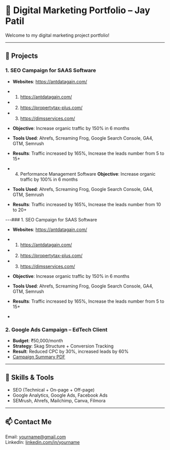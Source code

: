 # 💼 Digital Marketing Portfolio – Jay Patil

Welcome to my digital marketing project portfolio! 

---

## 📌 Projects

### 1. SEO Campaign for SAAS Software
- **Websites**: https://antdatagain.com/
- 1. https://antdatagain.com/
- 2. https://propertytax-plus.com/
- 3. https://dimsservices.com/
- **Objective**: Increase organic traffic by 150% in 6 months
- **Tools Used**: Ahrefs, Screaming Frog, Google Search Console, GA4, GTM, Semrush
- **Results**: Traffic increased by 165%, Increase the leads number from 5 to 15+

- 4. Performance Management Software
 **Objective**: Increase organic traffic by 100% in 6 months
- **Tools Used**: Ahrefs, Screaming Frog, Google Search Console, GA4, GTM, Semrush
- **Results**: Traffic increased by 165%, Increase the leads number from 10 to 20+

---### 1. SEO Campaign for SAAS Software
- **Websites**: https://antdatagain.com/
- 1. https://antdatagain.com/
- 2. https://propertytax-plus.com/
- 3. https://dimsservices.com/
- **Objective**: Increase organic traffic by 150% in 6 months
- **Tools Used**: Ahrefs, Screaming Frog, Google Search Console, GA4, GTM, Semrush
- **Results**: Traffic increased by 165%, Increase the leads number from 5 to 15+

- 

### 2. **Google Ads Campaign – EdTech Client**
- **Budget**: ₹50,000/month
- **Strategy**: Skag Structure + Conversion Tracking
- **Result**: Reduced CPC by 30%, increased leads by 60%
- [Campaign Summary PDF](link)

---

## 🔧 Skills & Tools
- SEO (Technical + On-page + Off-page)
- Google Analytics, Google Ads, Facebook Ads
- SEMrush, Ahrefs, Mailchimp, Canva, Filmora

---

## 📫 Contact Me
Email: yourname@gmail.com  
LinkedIn: [linkedin.com/in/yourname](https://linkedin.com/in/yourname)  
